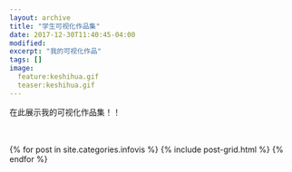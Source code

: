 ```yaml
---
layout: archive
title: "学生可视化作品集"
date: 2017-12-30T11:40:45-04:00
modified:
excerpt: "我的可视化作品"
tags: []
image: 
  feature:keshihua.gif
  teaser:keshihua.gif
---
```


在此展示我的可视化作品集！！
<html>
<head>
</head>
<body> 

<br>
<br>
<div class="tiles">
{% for post in site.categories.infovis %}
  {% include post-grid.html %}
{% endfor %}
</div><!-- /.tiles -->
 </body>
 </html>

